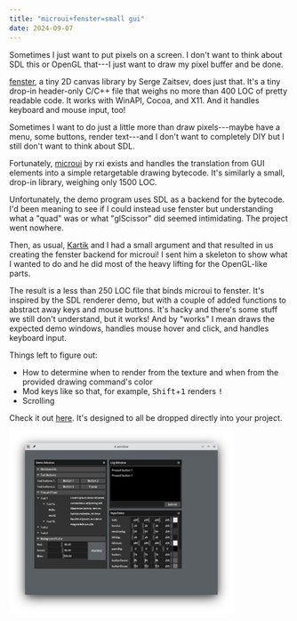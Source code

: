 ```yaml
---
title: "microui+fenster=small gui"
date: 2024-09-07
---
```


Sometimes I just want to put pixels on a screen. I don't want to think about
SDL this or OpenGL that---I just want to draw my pixel buffer and be done.

[fenster](https://github.com/zserge/fenster), a tiny 2D canvas library by Serge
Zaitsev, does just that. It's a tiny drop-in header-only C/C++ file that weighs
no more than 400 LOC of pretty readable code. It works with WinAPI, Cocoa, and
X11. And it handles keyboard and mouse input, too!

Sometimes I want to do just a little more than draw pixels---maybe have a menu,
some buttons, render text---and I don't want to completely DIY but I still
don't want to think about SDL.

Fortunately, [microui](https://github.com/rxi/microui) by rxi exists and
handles the translation from GUI elements into a simple retargetable drawing
bytecode. It's similarly a small, drop-in library, weighing only 1500 LOC.

Unfortunately, the demo program uses SDL as a backend for the bytecode. I'd
been meaning to see if I could instead use fenster but understanding what a
"quad" was or what "glScissor" did seemed intimidating. The project went
nowhere.

Then, as usual, [Kartik](https://akkartik.name/) and I had a small argument and
that resulted in us creating the fenster backend for microui! I sent him a
skeleton to show what I wanted to do and he did most of the heavy lifting for
the OpenGL-like parts.

The result is a less than 250 LOC file that binds microui to fenster. It's
inspired by the SDL renderer demo, but with a couple of added functions to
abstract away keys and mouse buttons. It's hacky and there's some stuff we
still don't understand, but it works! And by "works" I mean draws the expected
demo windows, handles mouse hover and click, and handles keyboard input.

Things left to figure out:

* How to determine when to render from the texture and when from the provided
  drawing command's color
* Mod keys like so that, for example, <kbd>Shift</kbd>+<kbd>1</kbd> renders <kbd>!</kbd>
* Scrolling

Check it out [here](https://github.com/tekknolagi/full-beans). It's designed to
all be dropped directly into your project.

<img src="/assets/img/fenster-microui.png" alt="microui+fenster demo window in X11" width="80%"/>
